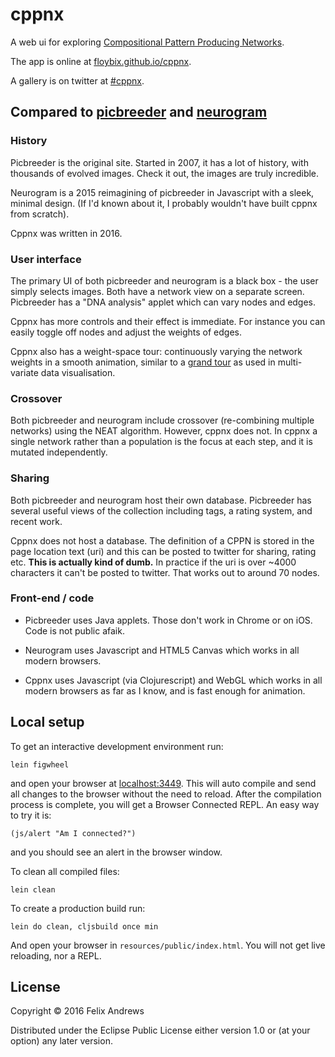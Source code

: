# cppnx

A web ui for exploring [Compositional Pattern Producing Networks](http://eplex.cs.ucf.edu/publications/2007/stanley-gpem07).

The app is online at [floybix.github.io/cppnx](https://floybix.github.io/cppnx/).

A gallery is on twitter at [#cppnx](https://twitter.com/hashtag/cppnx).


## Compared to [picbreeder](http://picbreeder.org/) and [neurogram](http://otoro.net/neurogram/)

### History

Picbreeder is the original site. Started in 2007, it has a lot of history, with
thousands of evolved images. Check it out, the images are truly incredible.

Neurogram is a 2015 reimagining of picbreeder in Javascript with a sleek,
minimal design. (If I'd known about it, I probably wouldn't have built cppnx
from scratch).

Cppnx was written in 2016.

### User interface

The primary UI of both picbreeder and neurogram is a black box - the user simply
selects images. Both have a network view on a separate screen. Picbreeder
has a "DNA analysis" applet which can vary nodes and edges.

Cppnx has more controls and their effect is immediate. For instance you can
easily toggle off nodes and adjust the weights of edges.

Cppnx also has a weight-space tour: continuously varying the network weights
in a smooth animation, similar to a
[grand tour][grandtour] as
used in multi-variate data visualisation.

  [grandtour]:https://en.wikipedia.org/wiki/Grand_Tour_(data_visualisation)

### Crossover

Both picbreeder and neurogram include crossover (re-combining multiple networks)
using the NEAT algorithm. However, cppnx does not. In cppnx a single network
rather than a population is the focus at each step, and it is mutated
independently.

### Sharing

Both picbreeder and neurogram host their own database. Picbreeder has several
useful views of the collection including tags, a rating system, and recent work.

Cppnx does not host a database. The definition of a CPPN is stored in the
page location text (uri) and this can be posted to twitter for sharing, rating
etc. **This is actually kind of dumb.** In practice if the uri is over ~4000
characters it can't be posted to twitter. That works out to around 70 nodes.

### Front-end / code

* Picbreeder uses Java applets. Those don't work in Chrome or on iOS.
  Code is not public afaik.

* Neurogram uses Javascript and HTML5 Canvas which works in all modern browsers.

* Cppnx uses Javascript (via Clojurescript) and WebGL which works in all
  modern browsers as far as I know, and is fast enough for animation.



## Local setup

To get an interactive development environment run:

    lein figwheel

and open your browser at [localhost:3449](http://localhost:3449/).
This will auto compile and send all changes to the browser without the
need to reload. After the compilation process is complete, you will
get a Browser Connected REPL. An easy way to try it is:

    (js/alert "Am I connected?")

and you should see an alert in the browser window.

To clean all compiled files:

    lein clean

To create a production build run:

    lein do clean, cljsbuild once min

And open your browser in `resources/public/index.html`. You will not
get live reloading, nor a REPL.

## License

Copyright © 2016 Felix Andrews

Distributed under the Eclipse Public License either version 1.0 or (at your option) any later version.
